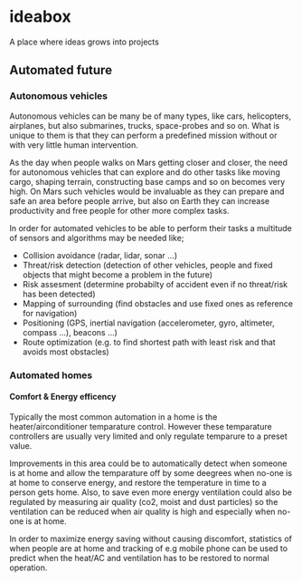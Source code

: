# ideabox
A place where ideas grows into projects

## Automated future
### Autonomous vehicles
Autonomous vehicles can be many be of many types, like cars, helicopters, airplanes, but also submarines, trucks, space-probes and so on. What is unique to them is that they can perform a predefined mission without or with very little human intervention.

As the day when people walks on Mars getting closer and closer, the need for autonomous vehicles that can explore and do other tasks like moving cargo, shaping terrain, constructing base camps and so on becomes very high. On Mars such vehicles would be invaluable as they can prepare and safe an area before people arrive, but also on Earth they can increase productivity and free people for other more complex tasks.

In order for automated vehicles to be able to perform their tasks a multitude of sensors and algorithms may be needed like;
* Collision avoidance (radar, lidar, sonar ...)
* Threat/risk detection (detection of other vehicles, people and fixed objects that might become a problem in the future)
* Risk assesment (determine probabilty of accident even if no threat/risk has been detected)
* Mapping of surrounding (find obstacles and use fixed ones as reference for navigation)
* Positioning (GPS, inertial navigation (accelerometer, gyro, altimeter, compass ...), beacons ...)
* Route optimization (e.g. to find shortest path with least risk and that avoids most obstacles)

### Automated homes
#### Comfort & Energy efficency
Typically the most common automation in a home is the heater/airconditioner temparature control. However these temparature controllers are usually very limited and only regulate temparure to a preset value.

Improvements in this area could be to automatically detect when someone is at home and allow the temparature off by some deegrees when no-one is at home to conserve energy, and restore the temperature in time to a person gets home. Also, to save even more energy ventilation could also be regulated by measuring air quality (co2, moist and dust particles) so the ventilation can be reduced when air quality is high and especially when no-one is at home. 

In order to maximize energy saving without causing discomfort, statistics of when people are at home and tracking of e.g mobile phone can be used to predict when the heat/AC and ventilation has to be restored to normal operation.
